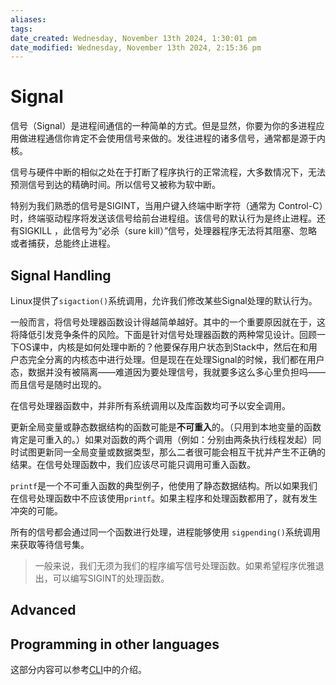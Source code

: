 ```yaml
---
aliases: 
tags: 
date_created: Wednesday, November 13th 2024, 1:30:01 pm
date_modified: Wednesday, November 13th 2024, 2:15:36 pm
---
```


# Signal

信号（Signal）是进程间通信的一种简单的方式。但是显然，你要为你的多进程应用做进程通信你肯定不会使用信号来做的。发往进程的诸多信号，通常都是源于内核。

信号与硬件中断的相似之处在于打断了程序执行的正常流程，大多数情况下，无法预测信号到达的精确时间。所以信号又被称为软中断。

特别为我们熟悉的信号是SIGINT，当用户键入终端中断字符（通常为 Control-C）时，终端驱动程序将发送该信号给前台进程组。该信号的默认行为是终止进程。还有SIGKILL ，此信号为“必杀（sure kill）”信号，处理器程序无法将其阻塞、忽略或者捕获，总能终止进程。

## Signal Handling

Linux提供了`sigaction()`系统调用，允许我们修改某些Signal处理的默认行为。

一般而言，将信号处理器函数设计得越简单越好。其中的一个重要原因就在于，这将降低引发竞争条件的风险。下面是针对信号处理器函数的两种常见设计。回顾一下OS课中，内核是如何处理中断的？他要保存用户状态到Stack中，然后在和用户态完全分离的内核态中进行处理。但是现在在处理Signal的时候，我们都在用户态，数据并没有被隔离——难道因为要处理信号，我就要多这么多心里负担吗——而且信号是随时出现的。

在信号处理器函数中，并非所有系统调用以及库函数均可予以安全调用。

更新全局变量或静态数据结构的函数可能是**不可重入**的。（只用到本地变量的函数肯定是可重入的。）如果对函数的两个调用（例如：分别由两条执行线程发起）同时试图更新同一全局变量或数据类型，那么二者很可能会相互干扰并产生不正确的结果。在信号处理函数中，我们应该尽可能只调用可重入函数。

`printf`是一个不可重入函数的典型例子，他使用了静态数据结构。所以如果我们在信号处理函数中不应该使用`printf`。如果主程序和处理函数都用了，就有发生冲突的可能。

所有的信号都会通过同一个函数进行处理，进程能够使用 `sigpending()`系统调用来获取等待信号集。

> 一般来说，我们无须为我们的程序编写信号处理函数。如果希望程序优雅退出，可以编写SIGINT的处理函数。

## Advanced

## Programming in other languages

这部分内容可以参考[CLI](../客户端/CLI.md)中的介绍。
